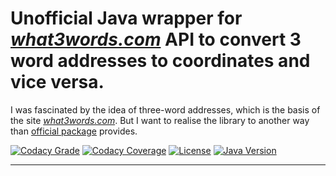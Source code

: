 # Unofficial Java wrapper for _[what3words.com][]_ API to convert 3 word addresses to coordinates and vice versa.

I was fascinated by the idea of three-word addresses,
which is the basis of the site _[what3words.com][]_.
But I want to realise the library to another way
than [official package][w3w-java-wrapper] provides.

[![Codacy Grade](https://app.codacy.com/project/badge/Grade/d37efa48e50b4898bc6c2a213ddb0ead)](https://www.codacy.com/gl/bot-by/what3words-api/dashboard?utm_source=gitlab.com&amp;utm_medium=referral&amp;utm_content=bot-by/what3words-api&amp;utm_campaign=Badge_Grade)
[![Codacy Coverage](https://app.codacy.com/project/badge/Coverage/d37efa48e50b4898bc6c2a213ddb0ead)](https://www.codacy.com/gl/bot-by/what3words-api/dashboard?utm_source=gitlab.com&utm_medium=referral&utm_content=bot-by/what3words-api&utm_campaign=Badge_Coverage)
[![License](https://img.shields.io/badge/license-Apache%202.0-blue.svg?style=flat)](http://www.apache.org/licenses/LICENSE-2.0.html)
[![Java Version](https://img.shields.io/static/v1?label=java&message=11&color=blue&logo=java)](https://www.oracle.com/java/technologies/javase-jdk11-downloads.html)

***

[what3words.com]: https://what3words.com/ "It’s the easiest way to find and share exact locations."
[w3w-java-wrapper]: https://github.com/what3words/w3w-java-wrapper "Java library for what3words REST API."
